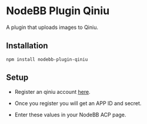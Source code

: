 # NodeBB Plugin Qiniu

A plugin that uploads images to Qiniu.

## Installation

    npm install nodebb-plugin-qiniu


## Setup

* Register an qiniu account [here](http://qiniu.com).

* Once you register you will get an APP ID and secret.

* Enter these values in your NodeBB ACP page.
